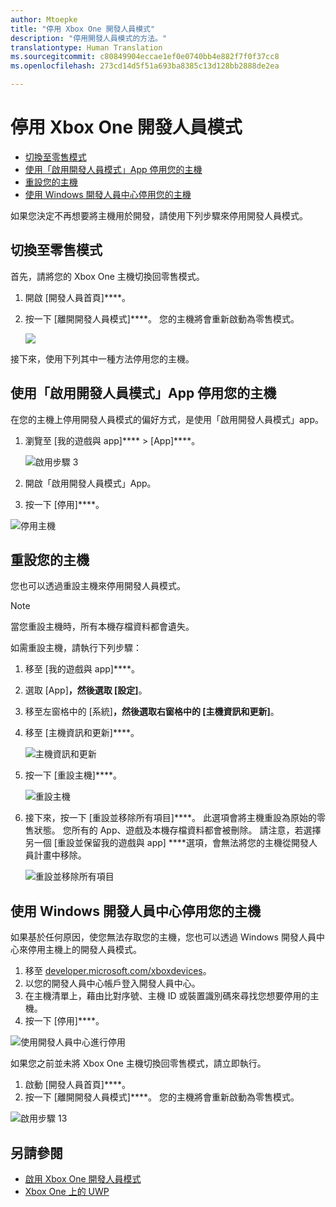 ```yaml
---
author: Mtoepke
title: "停用 Xbox One 開發人員模式"
description: "停用開發人員模式的方法。"
translationtype: Human Translation
ms.sourcegitcommit: c80849904eccae1ef0e0740bb4e882f7f0f37cc8
ms.openlocfilehash: 273cd14d5f51a693ba8385c13d128bb2888de2ea

---
```


# 停用 Xbox One 開發人員模式

* [切換至零售模式](#switch-to-retail-mode)
* [使用「啟用開發人員模式」App 停用您的主機](#deactivate-your-console-using-the-dev-mode-activation-app)  
* [重設您的主機](#reset-your-console)
* [使用 Windows 開發人員中心停用您的主機](#deactivate-your-console-using-windows-dev-center)

如果您決定不再想要將主機用於開發，請使用下列步驟來停用開發人員模式。

## 切換至零售模式
首先，請將您的 Xbox One 主機切換回零售模式。

1. 開啟 [開發人員首頁]****。
2. 按一下 [離開開發人員模式]****。  您的主機將會重新啟動為零售模式。  

   ![](images/deactivation-leave-dev-mode.png)

接下來，使用下列其中一種方法停用您的主機。

## 使用「啟用開發人員模式」App 停用您的主機

在您的主機上停用開發人員模式的偏好方式，是使用「啟用開發人員模式」app。 

1. 瀏覽至 [我的遊戲與 app]****  >  [App]****。
  
   ![啟用步驟 3](images/activation-step-3.png)    
   
2.  開啟「啟用開發人員模式」App。    
3.  按一下 [停用]****。
  
![停用主機](images/deactivation-app.png)

## 重設您的主機

您也可以透過重設主機來停用開發人員模式。  

> [!NOTE]
> 當您重設主機時，所有本機存檔資料都會遺失。

如需重設主機，請執行下列步驟：

1.  移至 [我的遊戲與 app]****。  
2.  選取 [App]****，然後選取 [設定]****。  
3.  移至左窗格中的 [系統]****，然後選取右窗格中的 [主機資訊和更新]****。  
4.  移至 [主機資訊和更新]****。  
   
    ![主機資訊和更新](images/deactivation-console-info-updates.png)  
    
5.  按一下 [重設主機]****。
    
    ![重設主機](images/deactivation-reset-console.png)
    
6.  接下來，按一下 [重設並移除所有項目]****。 此選項會將主機重設為原始的零售狀態。  您所有的 App、遊戲及本機存檔資料都會被刪除。 請注意，若選擇另一個 [重設並保留我的遊戲與 app] ****選項，會無法將您的主機從開發人員計畫中移除。  
   
    ![重設並移除所有項目](images/deactivation-reset-remove.png)

## 使用 Windows 開發人員中心停用您的主機

如果基於任何原因，使您無法存取您的主機，您也可以透過 Windows 開發人員中心來停用主機上的開發人員模式。

1. 移至 [developer.microsoft.com/xboxdevices](https://developer.microsoft.com/xboxdevices)。    
2. 以您的開發人員中心帳戶登入開發人員中心。    
3. 在主機清單上，藉由比對序號、主機 ID 或裝置識別碼來尋找您想要停用的主機。  
4. 按一下 [停用]****。  
  
![使用開發人員中心進行停用](images/deactivation-devcenter.png)

如果您之前並未將 Xbox One 主機切換回零售模式，請立即執行。

1. 啟動 [開發人員首頁]****。
2. 按一下 [離開開發人員模式]****。  您的主機將會重新啟動為零售模式。

![啟用步驟 13](images/deactivation-leave-dev-mode.png)

## 另請參閱
- [啟用 Xbox One 開發人員模式](devkit-activation.md)
- [Xbox One 上的 UWP](index.md)



<!--HONumber=Aug16_HO3-->


